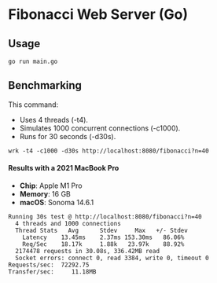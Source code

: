 # Fibonacci Web Server (Go)

## Usage

```shell
go run main.go
```

## Benchmarking

This command:

- Uses 4 threads (-t4).
- Simulates 1000 concurrent connections (-c1000).
- Runs for 30 seconds (-d30s).

```shell
wrk -t4 -c1000 -d30s http://localhost:8080/fibonacci?n=40
```

#### Results with a 2021 MacBook Pro
- **Chip**: Apple M1 Pro
- **Memory**: 16 GB
- **macOS**: Sonoma 14.6.1

```shell
Running 30s test @ http://localhost:8080/fibonacci?n=40
  4 threads and 1000 connections
  Thread Stats   Avg      Stdev     Max   +/- Stdev
    Latency    13.45ms    2.37ms 153.30ms   86.06%
    Req/Sec    18.17k     1.88k   23.97k    88.92%
  2174478 requests in 30.08s, 336.42MB read
  Socket errors: connect 0, read 3384, write 0, timeout 0
Requests/sec:  72292.75
Transfer/sec:     11.18MB

```
